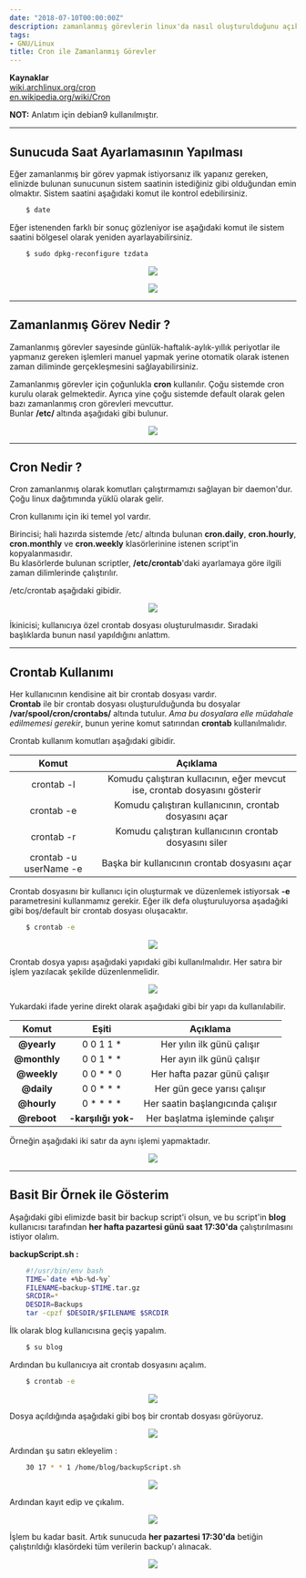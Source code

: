 ```yaml
---
date: "2018-07-10T00:00:00Z"
description: zamanlanmış görevlerin linux'da nasıl oluşturulduğunu açıklar.
tags:
- GNU/Linux
title: Cron ile Zamanlanmış Görevler
---
```


**Kaynaklar**  
[wiki.archlinux.org/cron](https://wiki.archlinux.org/index.php/cron)  
[en.wikipedia.org/wiki/Cron](https://en.wikipedia.org/wiki/Cron)

**NOT:** Anlatım için debian9 kullanılmıştır.

---

## Sunucuda Saat Ayarlamasının Yapılması


Eğer zamanlanmış bir görev yapmak istiyorsanız ilk yapanız gereken, elinizde bulunan sunucunun sistem saatinin istediğiniz gibi olduğundan emin olmaktır. Sistem saatini aşağıdaki komut ile kontrol edebilirsiniz.

```bash
	$ date
```

Eğer istenenden farklı bir sonuç gözleniyor ise aşağıdaki komut ile sistem saatini bölgesel olarak yeniden ayarlayabilirsiniz.
```bash
	$ sudo dpkg-reconfigure tzdata
```
<p align="center"> 
	<img src="/images/posts/cron-ile-zamanlanmis-gorevler/1.png">
</p>
<p align="center"> 
	<img src="/images/posts/cron-ile-zamanlanmis-gorevler/2.png">
</p>

---

## Zamanlanmış Görev Nedir ?

Zamanlanmış görevler sayesinde günlük-haftalık-aylık-yıllık periyotlar ile yapmanız gereken işlemleri manuel yapmak yerine otomatik olarak istenen zaman diliminde gerçekleşmesini sağlayabilirsiniz.

Zamanlanmış görevler için çoğunlukla **cron** kullanılır. Çoğu sistemde cron kurulu olarak gelmektedir. Ayrıca yine çoğu sistemde default olarak gelen bazı zamanlanmış cron görevleri mevcuttur.  
Bunlar **/etc/** altında aşağıdaki gibi bulunur.

<p align="center"> 
	<img src="/images/posts/cron-ile-zamanlanmis-gorevler/3.png">
</p>

---

## Cron Nedir ?

Cron zamanlanmış olarak komutları çalıştırmamızı sağlayan bir daemon'dur. Çoğu linux dağıtımında yüklü olarak gelir.

Cron kullanımı için iki temel yol vardır. 

Birincisi; hali hazırda sistemde /etc/ altında bulunan **cron.daily**, **cron.hourly**, **cron.monthly** ve **cron.weekly** klasörlerinine istenen script'in kopyalanmasıdır.  
Bu klasörlerde bulunan scriptler, **/etc/crontab**'daki ayarlamaya göre ilgili zaman dilimlerinde çalıştırılır.

/etc/crontab aşağıdaki gibidir.

<p align="center"> 
	<img src="/images/posts/cron-ile-zamanlanmis-gorevler/4.png">
</p>

İkinicisi; kullanıcıya özel crontab dosyası oluşturulmasıdır. Sıradaki başlıklarda bunun nasıl yapıldığını anlattım.

---

## Crontab Kullanımı

Her kullanıcının kendisine ait bir crontab dosyası vardır.  
**Crontab** ile bir crontab dosyası oluşturulduğunda bu dosyalar **/var/spool/cron/crontabs/** altında tutulur. *Ama bu dosyalara elle müdahale edilmemesi gerekir*, bunun yerine komut satırından **crontab** kullanılmalıdır.

Crontab kullanım komutları aşağıdaki gibidir.

| Komut | Açıklama |
|:-----:|:--------:|
| crontab -l | Komudu çalıştıran kullacının, eğer mevcut ise, crontab dosyasını gösterir |
| crontab -e | Komudu çalıştıran kullanıcının, crontab dosyasını açar |
| crontab -r | Komudu çalıştıran kullanıcının crontab dosyasını siler |
| crontab -u userName -e | Başka bir kullanıcının crontab dosyasını açar |

Crontab dosyasını bir kullanıcı için oluşturmak ve düzenlemek istiyorsak **-e** parametresini kullanmamız gerekir. Eğer ilk defa oluşturuluyorsa aşadağıki gibi boş/default bir crontab dosyası oluşacaktır.

```bash
	$ crontab -e
```


<p align="center"> 
	<img src="/images/posts/cron-ile-zamanlanmis-gorevler/11.png">
</p>

Crontab dosya yapısı aşağıdaki yapıdaki gibi kullanılmalıdır. Her satıra bir işlem yazılacak şekilde düzenlenmelidir.

<p align="center"> 
	<img src="/images/posts/cron-ile-zamanlanmis-gorevler/10.png">
</p>

Yukardaki ifade yerine direkt olarak aşağıdaki gibi bir yapı da kullanılabilir.

| Komut | Eşiti | Açıklama |
|:-----:|:-----:|:--------:|
| **@yearly** | 0 0 1 1 \* | Her yılın ilk günü çalışır |
| **@monthly** | 0 0 1 \* \* | Her ayın ilk günü çalışır |
| **@weekly** | 0 0 \* \* 0 | Her hafta pazar günü çalışır |
| **@daily** |  0 0 \* \* \* | Her gün gece yarısı çalışır |
| **@hourly** | 0 \* \* \* \* | Her saatin başlangıcında çalışır |
| **@reboot** | **-karşılığı yok-** | Her başlatma işleminde çalışır |


Örneğin aşağıdaki iki satır da aynı işlemi yapmaktadır.

<p align="center"> 
	<img src="/images/posts/cron-ile-zamanlanmis-gorevler/12.png">
</p>

---

## Basit Bir Örnek ile Gösterim

Aşağıdaki gibi elimizde basit bir backup script'i olsun, ve bu script'in **blog** kullanıcısı tarafından **her hafta pazartesi günü saat 17:30'da** çalıştırılmasını istiyor olalım.

**backupScript.sh :**  
```bash
	#!/usr/bin/env bash
	TIME=`date +%b-%d-%y`
	FILENAME=backup-$TIME.tar.gz
	SRCDIR=*
	DESDIR=Backups
	tar -cpzf $DESDIR/$FILENAME $SRCDIR
```

İlk olarak blog kullanıcısına geçiş yapalım.
```bash
	$ su blog
```

Ardından bu kullanıcıya ait crontab dosyasını açalım.
```bash
	$ crontab -e
```

<p align="center"> 
	<img src="/images/posts/cron-ile-zamanlanmis-gorevler/5.png">
</p>

Dosya açıldığında aşağıdaki gibi boş bir crontab dosyası görüyoruz.

<p align="center"> 
	<img src="/images/posts/cron-ile-zamanlanmis-gorevler/6.png">
</p>

Ardından şu satırı ekleyelim :
```bash
	30 17 * * 1 /home/blog/backupScript.sh
```

<p align="center"> 
	<img src="/images/posts/cron-ile-zamanlanmis-gorevler/7.png">
</p>

Ardından kayıt edip ve çıkalım.

<p align="center"> 
	<img src="/images/posts/cron-ile-zamanlanmis-gorevler/8.png">
</p>

İşlem bu kadar basit. Artık sunucuda **her pazartesi 17:30'da** betiğin çalıştırıldığı klasördeki tüm verilerin backup'ı alınacak.

<p align="center"> 
	<img src="/images/posts/cron-ile-zamanlanmis-gorevler/9.png">
</p>